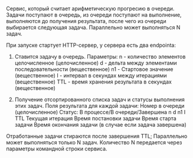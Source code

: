 Сервис, который считает арифметическую прогресию в очереди. 
Задачи поступают в очередь, из очереди поступают на выполнение, выполняются до получения результата, после чего из очереди выбирается следующая задача. 
Параллельно может выполняться N задач.

При запуске стартует HTTP-сервер, у сервера есть два endpointa:

1) Ставится задачу в очередь. 
Параметры:
n - количество элементов целочисленное (целочисленное)
d - дельта между элементами последовательности (вещественное)
n1 - Стартовое значение (вещественное)
I - интервал в секундах между итерациями (вещественное)
TTL - время хранения результата в секундах (вещественное)

2) Получение отсортированного списка задач и статусы выполнения этих задач. 
Поля результата для каждой задачи:
Номер в очереди (целочисленное)
Статус: В процессе/В очереди/Завершена
n
d
n1
I
TTL
Текущая итерация
Время постановки задачи
Время старта задачи
Время окончания задачи (в случае если задача завершена)

Отработанные задачи стираются после завершения TTL;
Параллельно может выполняться только N задач. 
Количество N передается через параметры командной строки сервиса.
